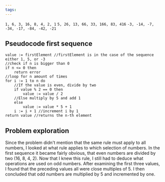 ```yaml
---
tags: 
---
```

`1, 6, 3, 16, 8, 4, 2, 1`
`5, 26, 13, 66, 33, 166, 83, 416`
`-3, -14, -7, -34, -17, -84, -42, -21`

## Pseudocode first sequence
```
value := firstElement //firstElement is in the case of the sequence either 1, 5, or -3
//check if n is bigger than 0
if n <= 0 then
	return error
//loop for n amount of times
for i := 1 to n do
	//If the value is even, divide by two
	if value % 2 == 0 then
		value := value / 2
	//Else multiply by 5 and add 1
	else
		value := value * 5 + 1
	i := i + 1 //increment i by 1
return value //returns the n-th element 
```
## Problem exploration
Since the problem didn't mention that the same rule must apply to all numbers, I looked at what rule applies to which selection of numbers. In the first sequence it became fairly obvious, that even numbers are divided by two (16, 8, 4, 2). Now that I knew this rule, I still had to deduce what operations are used on odd numbers. After examining the first three values, I found that the preceding values all were close multiples of 5. I then concluded that odd numbers are multiplied by 5 and incremented by one.  